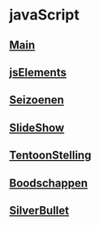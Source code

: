 # javaScript

## [Main]( http://34179.hosts1.ma-cloud.nl/)
## [jsElements]( http://34179.hosts1.ma-cloud.nl/jsElements/)
## [Seizoenen]( https://34179.hosts1.ma-cloud.nl/seizoenen/)
## [SlideShow]( http://34179.hosts1.ma-cloud.nl/slideshow/)
## [TentoonStelling]( https://34179.hosts1.ma-cloud.nl/tentoonstelling/)
## [Boodschappen]( http://34179.hosts1.ma-cloud.nl/boodschappen/)
## [SilverBullet]( http://34179.hosts1.ma-cloud.nl/silverBullet/)

